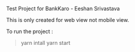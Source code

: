 Test Project for BankKaro - Eeshan Srivastava

This is only created for web view not mobile view.

To run the project :

> yarn intall
> yarn start
